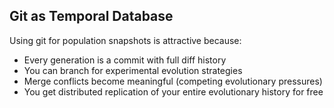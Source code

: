 ## Git as Temporal Database

Using git for population snapshots is attractive because:
- Every generation is a commit with full diff history
- You can branch for experimental evolution strategies
- Merge conflicts become meaningful (competing evolutionary pressures)
- You get distributed replication of your entire evolutionary history for free

